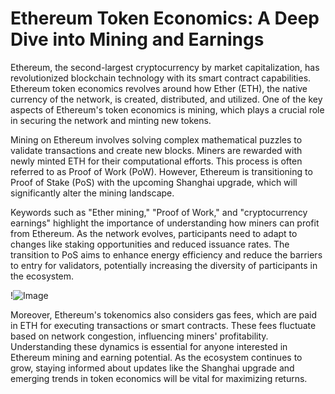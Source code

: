 # Ethereum Token Economics: A Deep Dive into Mining and Earnings

Ethereum, the second-largest cryptocurrency by market capitalization, has revolutionized blockchain technology with its smart contract capabilities. Ethereum token economics revolves around how Ether (ETH), the native currency of the network, is created, distributed, and utilized. One of the key aspects of Ethereum's token economics is mining, which plays a crucial role in securing the network and minting new tokens.

Mining on Ethereum involves solving complex mathematical puzzles to validate transactions and create new blocks. Miners are rewarded with newly minted ETH for their computational efforts. This process is often referred to as Proof of Work (PoW). However, Ethereum is transitioning to Proof of Stake (PoS) with the upcoming Shanghai upgrade, which will significantly alter the mining landscape.

Keywords such as "Ether mining," "Proof of Work," and "cryptocurrency earnings" highlight the importance of understanding how miners can profit from Ethereum. As the network evolves, participants need to adapt to changes like staking opportunities and reduced issuance rates. The transition to PoS aims to enhance energy efficiency and reduce the barriers to entry for validators, potentially increasing the diversity of participants in the ecosystem.

!![Image](https://github.com/user-attachments/assets/3be06921-4469-491d-bd37-5f14c53422b7)

Moreover, Ethereum's tokenomics also considers gas fees, which are paid in ETH for executing transactions or smart contracts. These fees fluctuate based on network congestion, influencing miners' profitability. Understanding these dynamics is essential for anyone interested in Ethereum mining and earning potential. As the ecosystem continues to grow, staying informed about updates like the Shanghai upgrade and emerging trends in token economics will be vital for maximizing returns.